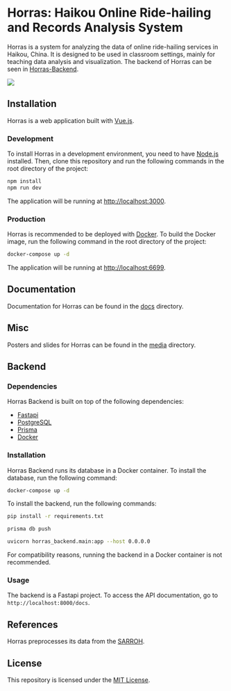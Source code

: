# Horras: Haikou Online Ride-hailing and Records Analysis System

Horras is a system for analyzing the data of online ride-hailing services in Haikou, China. It is designed to be used in classroom settings, mainly for teaching data analysis and visualization. The backend of Horras can be seen in [Horras-Backend](https://github.com/yanglinshu/horras-backend).

![](/media/preview.png)

## Installation

Horras is a web application built with [Vue.js](https://vuejs.org/).

### Development

To install Horras in a development environment, you need to have [Node.js](https://nodejs.org/) installed. Then, clone this repository and run the following commands in the root directory of the project:

```bash
npm install
npm run dev
```

The application will be running at [http://localhost:3000](http://localhost:3000).

### Production

Horras is recommended to be deployed with [Docker](https://www.docker.com/). To build the Docker image, run the following command in the root directory of the project:

```bash
docker-compose up -d
```

The application will be running at [http://localhost:6699](http://localhost:6699).

## Documentation

Documentation for Horras can be found in the [docs](/docs) directory.

## Misc

Posters and slides for Horras can be found in the [media](/media) directory.

## Backend

### Dependencies
Horras Backend is built on top of the following dependencies:
- [Fastapi](https://fastapi.tiangolo.com/)
- [PostgreSQL](https://www.postgresql.org/)
- [Prisma](https://www.prisma.io/)
- [Docker](https://www.docker.com/)

### Installation
Horras Backend runs its database in a Docker container. To install the database, run the following command:
```bash
docker-compose up -d
```

To install the backend, run the following commands:
```bash
pip install -r requirements.txt

prisma db push

uvicorn horras_backend.main:app --host 0.0.0.0
```

For compatibility reasons, running the backend in a Docker container is not recommended.

### Usage
The backend is a Fastapi project. To access the API documentation, go to `http://localhost:8000/docs`.

## References

Horras preprocesses its data from the [SARROH](https://github.com/xsjk/ARTS1422-Project).

## License

This repository is licensed under the [MIT License](/LICENSE).
